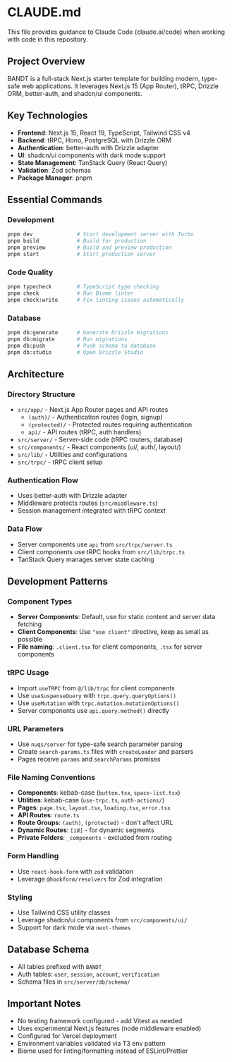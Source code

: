 # CLAUDE.md

This file provides guidance to Claude Code (claude.ai/code) when working with code in this repository.

## Project Overview

BANDT is a full-stack Next.js starter template for building modern, type-safe web applications. It leverages Next.js 15 (App Router), tRPC, Drizzle ORM, better-auth, and shadcn/ui components.

## Key Technologies

- **Frontend**: Next.js 15, React 19, TypeScript, Tailwind CSS v4
- **Backend**: tRPC, Hono, PostgreSQL with Drizzle ORM
- **Authentication**: better-auth with Drizzle adapter
- **UI**: shadcn/ui components with dark mode support
- **State Management**: TanStack Query (React Query)
- **Validation**: Zod schemas
- **Package Manager**: pnpm

## Essential Commands

### Development
```bash
pnpm dev              # Start development server with Turbo
pnpm build            # Build for production
pnpm preview          # Build and preview production
pnpm start            # Start production server
```

### Code Quality
```bash
pnpm typecheck        # TypeScript type checking
pnpm check            # Run Biome linter
pnpm check:write      # Fix linting issues automatically
```

### Database
```bash
pnpm db:generate      # Generate Drizzle migrations
pnpm db:migrate       # Run migrations
pnpm db:push          # Push schema to database
pnpm db:studio        # Open Drizzle Studio
```

## Architecture

### Directory Structure
- `src/app/` - Next.js App Router pages and API routes
  - `(auth)/` - Authentication routes (login, signup)
  - `(protected)/` - Protected routes requiring authentication
  - `api/` - API routes (tRPC, auth handlers)
- `src/server/` - Server-side code (tRPC routers, database)
- `src/components/` - React components (ui/, auth/, layout/)
- `src/lib/` - Utilities and configurations
- `src/trpc/` - tRPC client setup

### Authentication Flow
- Uses better-auth with Drizzle adapter
- Middleware protects routes (`src/middleware.ts`)
- Session management integrated with tRPC context

### Data Flow
- Server components use `api` from `src/trpc/server.ts`
- Client components use tRPC hooks from `src/lib/trpc.ts`
- TanStack Query manages server state caching

## Development Patterns

### Component Types
- **Server Components**: Default, use for static content and server data fetching
- **Client Components**: Use `"use client"` directive, keep as small as possible
- **File naming**: `.client.tsx` for client components, `.tsx` for server components

### tRPC Usage
- Import `useTRPC` from `@/lib/trpc` for client components
- Use `useSuspenseQuery` with `trpc.query.queryOptions()`
- Use `useMutation` with `trpc.mutation.mutationOptions()`
- Server components use `api.query.method()` directly

### URL Parameters
- Use `nuqs/server` for type-safe search parameter parsing
- Create `search-params.ts` files with `createLoader` and parsers
- Pages receive `params` and `searchParams` promises

### File Naming Conventions
- **Components**: kebab-case (`button.tsx`, `space-list.tsx`)
- **Utilities**: kebab-case (`use-trpc.ts`, `auth-actions/`)
- **Pages**: `page.tsx`, `layout.tsx`, `loading.tsx`, `error.tsx`
- **API Routes**: `route.ts`
- **Route Groups**: `(auth)`, `(protected)` - don't affect URL
- **Dynamic Routes**: `[id]` - for dynamic segments
- **Private Folders**: `_components` - excluded from routing

### Form Handling
- Use `react-hook-form` with `zod` validation
- Leverage `@hookform/resolvers` for Zod integration

### Styling
- Use Tailwind CSS utility classes
- Leverage shadcn/ui components from `src/components/ui/`
- Support for dark mode via `next-themes`

## Database Schema

- All tables prefixed with `BANDT_`
- Auth tables: `user`, `session`, `account`, `verification`
- Schema files in `src/server/db/schema/`

## Important Notes

- No testing framework configured - add Vitest as needed
- Uses experimental Next.js features (node middleware enabled)
- Configured for Vercel deployment
- Environment variables validated via T3 env pattern
- Biome used for linting/formatting instead of ESLint/Prettier